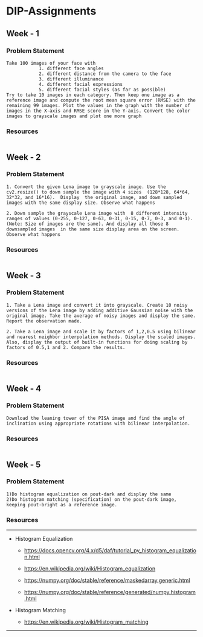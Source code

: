 # DIP-Assignments

## Week - 1
### Problem Statement 
```
Take 100 images of your face with
            1. different face angles
            2. different distance from the camera to the face
            3. different illuminance 
            4. different facial expressions
            5. different facial styles (as far as possible)
Try to take 10 images in each category. Then keep one image as a reference image and compute the root mean square error (RMSE) with the remaining 99 images. Plot the values in the graph with the number of images in the X-axis and RMSE score in the Y-axis. Convert the color images to grayscale images and plot one more graph
```

### Resources
```
```
## Week - 2
### Problem Statement 
```
1. Convert the given Lena image to grayscale image. Use the cv2.resize() to down sample the image with 4 sizes  (128*128, 64*64, 32*32, and 16*16).  Display  the original image, and down sampled images with the same display size. Observe what happens

2. Down sample the grayscale Lena image with  8 different intensity ranges of values (0-255, 0-127, 0-63, 0-31, 0-15, 0-7, 0-3, and 0-1). (Note: Size of images are the same). And display all those 8 downsampled images  in the same size display area on the screen. Observe what happens 
```

### Resources
```
```

## Week - 3
### Problem Statement 
```
1. Take a Lena image and convert it into grayscale. Create 10 noisy versions of the Lena image by adding additive Gaussian noise with the original image. Take the average of noisy images and display the same. Report the observation made.

2. Take a Lena image and scale it by factors of 1,2,0.5 using bilinear and nearest neighbor interpolation methods. Display the scaled images. Also, display the output of built-in functions for doing scaling by factors of 0.5,1 and 2. Compare the results.
```

### Resources
```
```

## Week - 4
### Problem Statement 
```
Download the leaning tower of the PISA image and find the angle of inclination using appropriate rotations with bilinear interpolation.
```
### Resources
```
```
## Week - 5
### Problem Statement 
```
1)Do histogram equalization on pout-dark and display the same
2)Do histogram matching (specification) on the pout-dark image, keeping pout-bright as a reference image.
```
### Resources
---
- Histogram Equalization
    - https://docs.opencv.org/4.x/d5/daf/tutorial_py_histogram_equalization.html

    - https://en.wikipedia.org/wiki/Histogram_equalization
    
    - https://numpy.org/doc/stable/reference/maskedarray.generic.html
    
    - https://numpy.org/doc/stable/reference/generated/numpy.histogram.html

- Histogram Matching

    - https://en.wikipedia.org/wiki/Histogram_matching
---